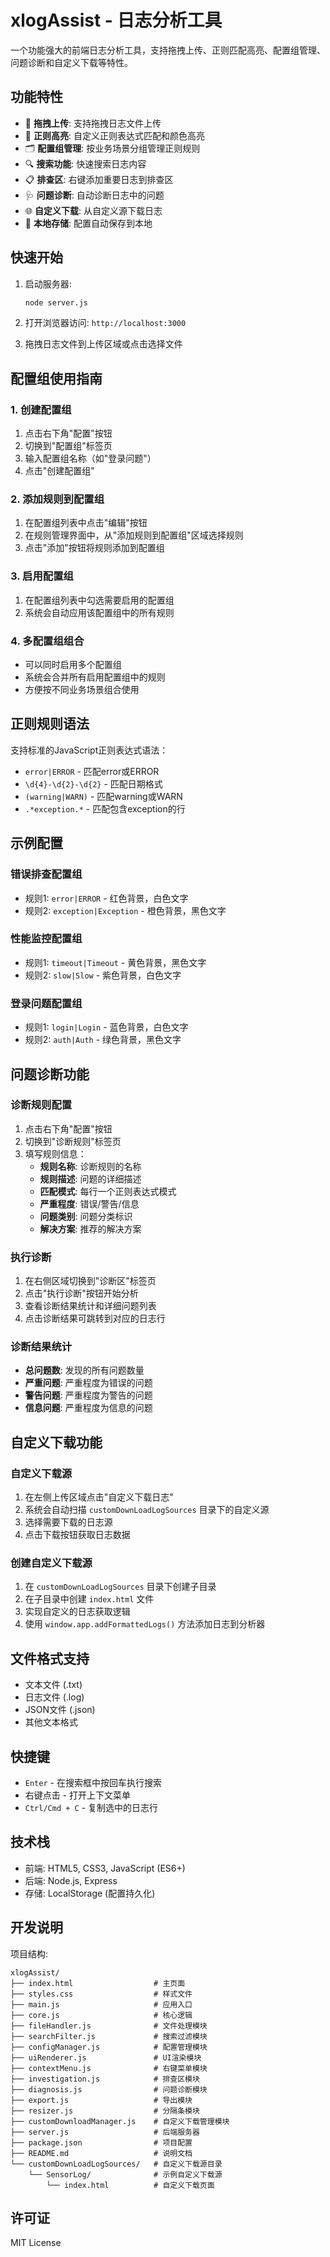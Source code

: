 # xlogAssist - 日志分析工具

一个功能强大的前端日志分析工具，支持拖拽上传、正则匹配高亮、配置组管理、问题诊断和自定义下载等特性。

## 功能特性

- 📁 **拖拽上传**: 支持拖拽日志文件上传
- 🎨 **正则高亮**: 自定义正则表达式匹配和颜色高亮
- 🗂️ **配置组管理**: 按业务场景分组管理正则规则
- 🔍 **搜索功能**: 快速搜索日志内容
- 📋 **排查区**: 右键添加重要日志到排查区
- 🩺 **问题诊断**: 自动诊断日志中的问题
- 🌐 **自定义下载**: 从自定义源下载日志
- 💾 **本地存储**: 配置自动保存到本地

## 快速开始

1. 启动服务器:
   ```bash
   node server.js
   ```

2. 打开浏览器访问: `http://localhost:3000`

3. 拖拽日志文件到上传区域或点击选择文件

## 配置组使用指南

### 1. 创建配置组
1. 点击右下角"配置"按钮
2. 切换到"配置组"标签页
3. 输入配置组名称（如"登录问题"）
4. 点击"创建配置组"

### 2. 添加规则到配置组
1. 在配置组列表中点击"编辑"按钮
2. 在规则管理界面中，从"添加规则到配置组"区域选择规则
3. 点击"添加"按钮将规则添加到配置组

### 3. 启用配置组
1. 在配置组列表中勾选需要启用的配置组
2. 系统会自动应用该配置组中的所有规则

### 4. 多配置组组合
- 可以同时启用多个配置组
- 系统会合并所有启用配置组中的规则
- 方便按不同业务场景组合使用

## 正则规则语法

支持标准的JavaScript正则表达式语法：

- `error|ERROR` - 匹配error或ERROR
- `\d{4}-\d{2}-\d{2}` - 匹配日期格式
- `(warning|WARN)` - 匹配warning或WARN
- `.*exception.*` - 匹配包含exception的行

## 示例配置

### 错误排查配置组
- 规则1: `error|ERROR` - 红色背景，白色文字
- 规则2: `exception|Exception` - 橙色背景，黑色文字

### 性能监控配置组  
- 规则1: `timeout|Timeout` - 黄色背景，黑色文字
- 规则2: `slow|Slow` - 紫色背景，白色文字

### 登录问题配置组
- 规则1: `login|Login` - 蓝色背景，白色文字
- 规则2: `auth|Auth` - 绿色背景，黑色文字

## 问题诊断功能

### 诊断规则配置
1. 点击右下角"配置"按钮
2. 切换到"诊断规则"标签页
3. 填写规则信息：
   - **规则名称**: 诊断规则的名称
   - **规则描述**: 问题的详细描述
   - **匹配模式**: 每行一个正则表达式模式
   - **严重程度**: 错误/警告/信息
   - **问题类别**: 问题分类标识
   - **解决方案**: 推荐的解决方案

### 执行诊断
1. 在右侧区域切换到"诊断区"标签页
2. 点击"执行诊断"按钮开始分析
3. 查看诊断结果统计和详细问题列表
4. 点击诊断结果可跳转到对应的日志行

### 诊断结果统计
- **总问题数**: 发现的所有问题数量
- **严重问题**: 严重程度为错误的问题
- **警告问题**: 严重程度为警告的问题
- **信息问题**: 严重程度为信息的问题

## 自定义下载功能

### 自定义下载源
1. 在左侧上传区域点击"自定义下载日志"
2. 系统会自动扫描 `customDownLoadLogSources` 目录下的自定义源
3. 选择需要下载的日志源
4. 点击下载按钮获取日志数据

### 创建自定义下载源
1. 在 `customDownLoadLogSources` 目录下创建子目录
2. 在子目录中创建 `index.html` 文件
3. 实现自定义的日志获取逻辑
4. 使用 `window.app.addFormattedLogs()` 方法添加日志到分析器

## 文件格式支持

- 文本文件 (.txt)
- 日志文件 (.log)
- JSON文件 (.json)
- 其他文本格式

## 快捷键

- `Enter` - 在搜索框中按回车执行搜索
- 右键点击 - 打开上下文菜单
- `Ctrl/Cmd + C` - 复制选中的日志行

## 技术栈

- 前端: HTML5, CSS3, JavaScript (ES6+)
- 后端: Node.js, Express
- 存储: LocalStorage (配置持久化)

## 开发说明

项目结构:
```
xlogAssist/
├── index.html                  # 主页面
├── styles.css                  # 样式文件
├── main.js                     # 应用入口
├── core.js                     # 核心逻辑
├── fileHandler.js              # 文件处理模块
├── searchFilter.js             # 搜索过滤模块
├── configManager.js            # 配置管理模块
├── uiRenderer.js               # UI渲染模块
├── contextMenu.js              # 右键菜单模块
├── investigation.js            # 排查区模块
├── diagnosis.js                # 问题诊断模块
├── export.js                   # 导出模块
├── resizer.js                  # 分隔条模块
├── customDownloadManager.js    # 自定义下载管理模块
├── server.js                   # 后端服务器
├── package.json                # 项目配置
├── README.md                   # 说明文档
└── customDownLoadLogSources/   # 自定义下载源目录
    └── SensorLog/              # 示例自定义下载源
        └── index.html          # 自定义下载页面
```

## 许可证

MIT License